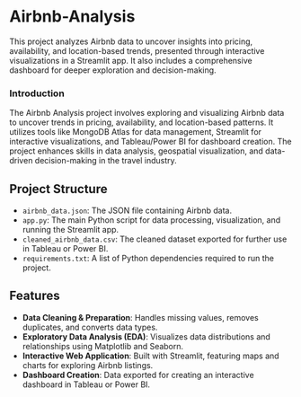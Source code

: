 # Airbnb-Analysis
This project analyzes Airbnb data to uncover insights into pricing, availability, and location-based trends, presented through interactive visualizations in a Streamlit app. It also includes a comprehensive dashboard for deeper exploration and decision-making.
### Introduction
The Airbnb Analysis project involves exploring and visualizing Airbnb data to uncover trends in pricing, availability, and location-based patterns. It utilizes tools like MongoDB Atlas for data management, Streamlit for interactive visualizations, and Tableau/Power BI for dashboard creation. The project enhances skills in data analysis, geospatial visualization, and data-driven decision-making in the travel industry.

## Project Structure
- `airbnb_data.json`: The JSON file containing Airbnb data.
- `app.py`: The main Python script for data processing, visualization, and running the Streamlit app.
- `cleaned_airbnb_data.csv`: The cleaned dataset exported for further use in Tableau or Power BI.
- `requirements.txt`: A list of Python dependencies required to run the project.

## Features
- **Data Cleaning & Preparation**: Handles missing values, removes duplicates, and converts data types.
- **Exploratory Data Analysis (EDA)**: Visualizes data distributions and relationships using Matplotlib and Seaborn.
- **Interactive Web Application**: Built with Streamlit, featuring maps and charts for exploring Airbnb listings.
- **Dashboard Creation**: Data exported for creating an interactive dashboard in Tableau or Power BI.

